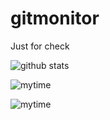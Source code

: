 # gitmonitor
Just for check

![github stats](https://github-readme-stats.vercel.app/api?username=ph1nt&show_icons=true&count_private=true&layout=tokyonight)

![mytime](https://github-readme-stats.vercel.app/api?username=ph1nt&show_icons=true&theme=radical)

![mytime](https://github-readme-stats.vercel.app/api/top-langs/?username=ph1nt&layout=tokyonight)
